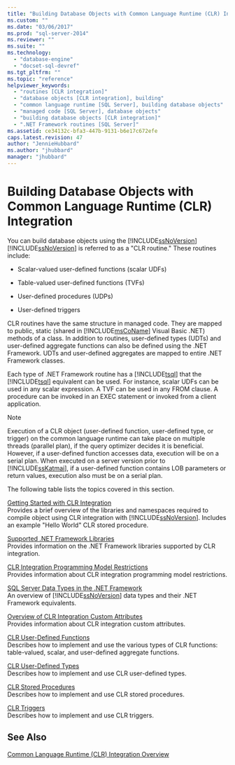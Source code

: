 ```yaml
---
title: "Building Database Objects with Common Language Runtime (CLR) Integration | Microsoft Docs"
ms.custom: ""
ms.date: "03/06/2017"
ms.prod: "sql-server-2014"
ms.reviewer: ""
ms.suite: ""
ms.technology: 
  - "database-engine"
  - "docset-sql-devref"
ms.tgt_pltfrm: ""
ms.topic: "reference"
helpviewer_keywords: 
  - "routines [CLR integration]"
  - "database objects [CLR integration], building"
  - "common language runtime [SQL Server], building database objects"
  - "managed code [SQL Server], database objects"
  - "building database objects [CLR integration]"
  - ".NET Framework routines [SQL Server]"
ms.assetid: ce34132c-bfa3-447b-9131-b6e17c672efe
caps.latest.revision: 47
author: "JennieHubbard"
ms.author: "jhubbard"
manager: "jhubbard"
---
```

# Building Database Objects with Common Language Runtime (CLR) Integration
  You can build database objects using the [!INCLUDE[ssNoVersion](../../../includes/msconame-md.md)] [!INCLUDE[ssNoVersion](../../../includes/ssnoversion-md.md)] is referred to as a "CLR routine." These routines include:  
  
-   Scalar-valued user-defined functions (scalar UDFs)  
  
-   Table-valued user-defined functions (TVFs)  
  
-   User-defined procedures (UDPs)  
  
-   User-defined triggers  
  
 CLR routines have the same structure in managed code. They are mapped to public, static (shared in [!INCLUDE[msCoName](../../../includes/msconame-md.md)] Visual Basic .NET) methods of a class. In addition to routines, user-defined types (UDTs) and user-defined aggregate functions can also be defined using the .NET Framework. UDTs and user-defined aggregates are mapped to entire .NET Framework classes.  
  
 Each type of .NET Framework routine has a [!INCLUDE[tsql](../../../includes/ssnoversion-md.md)] that the [!INCLUDE[tsql](../../../includes/tsql-md.md)] equivalent can be used. For instance, scalar UDFs can be used in any scalar expression. A TVF can be used in any FROM clause. A procedure can be invoked in an EXEC statement or invoked from a client application.  
  
> [!NOTE]  
>  Execution of a CLR object (user-defined function, user-defined type, or trigger) on the common language runtime can take place on multiple threads (parallel plan), if the query optimizer decides it is beneficial. However, if a user-defined function accesses data, execution will be  on a serial plan. When executed on a server version prior to [!INCLUDE[ssKatmai](../../../includes/sskatmai-md.md)], if a user-defined function contains LOB parameters or return values, execution also must be on a serial plan.  
  
 The following table lists the topics covered in this section.  
  
 [Getting Started with CLR Integration](getting-started-with-clr-integration.md)  
 Provides a brief overview of the libraries and namespaces required to compile object using CLR integration with [!INCLUDE[ssNoVersion](../../../includes/ssnoversion-md.md)]. Includes an example "Hello World" CLR stored procedure.  
  
 [Supported .NET Framework Libraries](supported-net-framework-libraries.md)  
 Provides information on the .NET Framework libraries supported by CLR integration.  
  
 [CLR Integration Programming Model Restrictions](clr-integration-programming-model-restrictions.md)  
 Provides information about CLR integration programming model restrictions.  
  
 [SQL Server Data Types in the .NET Framework](../../clr-integration-database-objects-types-net-framework/sql-server-data-types-in-the-net-framework.md)  
 An overview of [!INCLUDE[ssNoVersion](../../../includes/ssnoversion-md.md)] data types and their .NET Framework equivalents.  
  
 [Overview of CLR Integration Custom Attributes](../../../database-engine/dev-guide/overview-of-clr-integration-custom-attributes.md)  
 Provides information about CLR integration custom attributes.  
  
 [CLR User-Defined Functions](../../clr-integration-database-objects-user-defined-functions/clr-user-defined-functions.md)  
 Describes how to implement and use the various types of CLR functions: table-valued, scalar, and user-defined aggregate functions.  
  
 [CLR User-Defined Types](../../clr-integration-database-objects-user-defined-types/clr-user-defined-types.md)  
 Describes how to implement and use CLR user-defined types.  
  
 [CLR Stored Procedures](../../native-client-odbc-queries/executing-statements/procedures.md)  
 Describes how to implement and use CLR stored procedures.  
  
 [CLR Triggers](../../../database-engine/dev-guide/clr-triggers.md)  
 Describes how to implement and use CLR triggers.  
  
## See Also  
 [Common Language Runtime &#40;CLR&#41; Integration Overview](../common-language-runtime-integration-overview.md)  
  
  